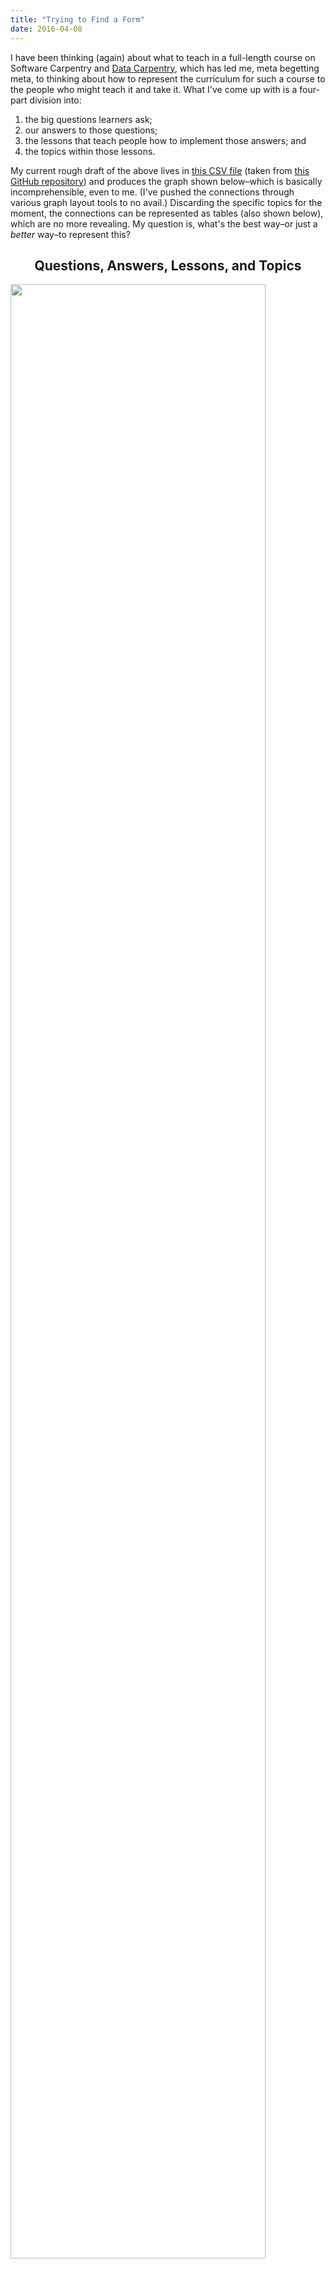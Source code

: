 ```yaml
---
title: "Trying to Find a Form"
date: 2016-04-08
---
```

<p>
  I have been thinking (again) about what to teach in a full-length course
  on Software Carpentry
  and <a href="http://datacarpentry.org">Data Carpentry</a>,
  which has led me,
  meta begetting meta,
  to thinking about how to represent the curriculum for such a course
  to the people who might teach it and take it.
  What I've come up with is a four-part division into:
</p>
<ol>
  <li>the big questions learners ask;</li>
  <li>our answers to those questions;</li>
  <li>the lessons that teach people how to implement those answers; and</li>
  <li>the topics within those lessons.</li>
</ol>
<p>
  My current rough draft of the above lives in <a href="@root/files/2016/04/design.csv">this CSV file</a>
  (taken from <a href="https://github.com/gvwilson/long-form/">this GitHub repository</a>)
  and produces the graph shown below–which is basically incomprehensible, even to me.
  (I've pushed the connections through various graph layout tools to no avail.)
  Discarding the specific topics for the moment,
  the connections can be represented as tables (also shown below),
  which are no more revealing.
  My question is,
  what's the best way–or just a <em>better</em> way–to represent this?
</p>
<h2 align="center">
  Questions, Answers, Lessons, and Topics
</h2>
<p>
  <img src="@root/files/2016/04/design.svg" width="90%" class="centered">
</p>
<h2 align="center">
  Questions to Answers
</h2>
<table class="centered">
<tr><th rowspan="2"></th><th align="center" colspan="9">How can I…</th></tr>
<tr>
<th align="center">…avoid losing work?</th>
<th align="center">…find and use other people's data?</th>
<th align="center">…find and use other people's software?</th>
<th align="center">…be more productive?</th>
<th align="center">…make it easy for people to collaborate with me?</th>
<th align="center">…make it easy for people to find and use my data?</th>
<th align="center">…make it easy for programs to use my data?</th>
<th align="center">…make it easy for people to find and use my software?</th>
<th align="center">…tell if my results are correct?</th>
</tr>
<tr><th align="center">Put everything created by people into version control.</th>
<td align="center" bgcolor="green">X</td>
<td align="center"></td>
<td align="center"></td>
<td align="center"></td>
<td align="center"></td>
<td align="center"></td>
<td align="center"></td>
<td align="center"></td>
<td align="center"></td>
</tr>
<tr><th align="center">Make every value atomic.</th>
<td align="center"></td>
<td align="center"></td>
<td align="center"></td>
<td align="center"></td>
<td align="center"></td>
<td align="center"></td>
<td align="center" bgcolor="green">X</td>
<td align="center"></td>
<td align="center"></td>
</tr>
<tr><th align="center">Automate repetitive tasks.</th>
<td align="center"></td>
<td align="center"></td>
<td align="center"></td>
<td align="center" bgcolor="green">X</td>
<td align="center"></td>
<td align="center"></td>
<td align="center"></td>
<td align="center"></td>
<td align="center"></td>
</tr>
<tr><th align="center">Avoid duplicating functionality within modules.</th>
<td align="center"></td>
<td align="center"></td>
<td align="center"></td>
<td align="center"></td>
<td align="center"></td>
<td align="center"></td>
<td align="center" bgcolor="green">X</td>
<td align="center"></td>
<td align="center"></td>
</tr>
<tr><th align="center">Provide simple re-runnable end-to-end test cases.</th>
<td align="center"></td>
<td align="center"></td>
<td align="center"></td>
<td align="center"></td>
<td align="center" bgcolor="green">X</td>
<td align="center"></td>
<td align="center"></td>
<td align="center"></td>
<td align="center" bgcolor="green">X</td>
</tr>
<tr><th align="center">Build tools.</th>
<td align="center"></td>
<td align="center"></td>
<td align="center"></td>
<td align="center" bgcolor="green">X</td>
<td align="center"></td>
<td align="center"></td>
<td align="center"></td>
<td align="center"></td>
<td align="center"></td>
</tr>
<tr><th align="center">Choose a primary communication channel.</th>
<td align="center"></td>
<td align="center"></td>
<td align="center"></td>
<td align="center"></td>
<td align="center" bgcolor="green">X</td>
<td align="center"></td>
<td align="center"></td>
<td align="center"></td>
<td align="center"></td>
</tr>
<tr><th align="center">Choose an appropriate visualization.</th>
<td align="center"></td>
<td align="center"></td>
<td align="center"></td>
<td align="center"></td>
<td align="center"></td>
<td align="center"></td>
<td align="center"></td>
<td align="center"></td>
<td align="center" bgcolor="green">X</td>
</tr>
<tr><th align="center">Clean up data.</th>
<td align="center"></td>
<td align="center"></td>
<td align="center"></td>
<td align="center"></td>
<td align="center"></td>
<td align="center" bgcolor="green">X</td>
<td align="center"></td>
<td align="center"></td>
<td align="center"></td>
</tr>
<tr><th align="center">Do code reviews.</th>
<td align="center"></td>
<td align="center"></td>
<td align="center" bgcolor="green">X</td>
<td align="center"></td>
<td align="center"></td>
<td align="center"></td>
<td align="center"></td>
<td align="center"></td>
<td align="center" bgcolor="green">X</td>
</tr>
<tr><th align="center">Maintain a checklist of things to do before sharing a change.</th>
<td align="center"></td>
<td align="center"></td>
<td align="center"></td>
<td align="center"></td>
<td align="center" bgcolor="green">X</td>
<td align="center"></td>
<td align="center"></td>
<td align="center"></td>
<td align="center"></td>
</tr>
<tr><th align="center">Organize the project consistently.</th>
<td align="center"></td>
<td align="center"></td>
<td align="center"></td>
<td align="center"></td>
<td align="center" bgcolor="green">X</td>
<td align="center"></td>
<td align="center"></td>
<td align="center"></td>
<td align="center" bgcolor="green">X</td>
</tr>
<tr><th align="center">Submit data to a reputable DOI issuer.</th>
<td align="center"></td>
<td align="center"></td>
<td align="center"></td>
<td align="center"></td>
<td align="center"></td>
<td align="center" bgcolor="green">X</td>
<td align="center"></td>
<td align="center"></td>
<td align="center"></td>
</tr>
<tr><th align="center">Debug programs.</th>
<td align="center"></td>
<td align="center"></td>
<td align="center"></td>
<td align="center"></td>
<td align="center"></td>
<td align="center"></td>
<td align="center"></td>
<td align="center"></td>
<td align="center" bgcolor="green">X</td>
</tr>
<tr><th align="center">Practice defensive programming.</th>
<td align="center"></td>
<td align="center"></td>
<td align="center"></td>
<td align="center"></td>
<td align="center" bgcolor="green">X</td>
<td align="center"></td>
<td align="center"></td>
<td align="center"></td>
<td align="center" bgcolor="green">X</td>
</tr>
<tr><th align="center">Begin programs with explanatory comments.</th>
<td align="center"></td>
<td align="center"></td>
<td align="center"></td>
<td align="center"></td>
<td align="center"></td>
<td align="center"></td>
<td align="center"></td>
<td align="center" bgcolor="green">X</td>
<td align="center"></td>
</tr>
<tr><th align="center">Don't duplicate code.</th>
<td align="center"></td>
<td align="center"></td>
<td align="center"></td>
<td align="center"></td>
<td align="center"></td>
<td align="center"></td>
<td align="center"></td>
<td align="center" bgcolor="green">X</td>
<td align="center"></td>
</tr>
<tr><th align="center">Don't duplicate large data.</th>
<td align="center"></td>
<td align="center"></td>
<td align="center"></td>
<td align="center"></td>
<td align="center"></td>
<td align="center" bgcolor="green">X</td>
<td align="center"></td>
<td align="center"></td>
<td align="center"></td>
</tr>
<tr><th align="center">Make requirements/dependencies explicit.</th>
<td align="center"></td>
<td align="center"></td>
<td align="center"></td>
<td align="center"></td>
<td align="center"></td>
<td align="center"></td>
<td align="center"></td>
<td align="center" bgcolor="green">X</td>
<td align="center"></td>
</tr>
<tr><th align="center">Foster a welcoming environment.</th>
<td align="center"></td>
<td align="center"></td>
<td align="center"></td>
<td align="center"></td>
<td align="center" bgcolor="green">X</td>
<td align="center"></td>
<td align="center"></td>
<td align="center"></td>
<td align="center"></td>
</tr>
<tr><th align="center">Get an ORCID.</th>
<td align="center"></td>
<td align="center"></td>
<td align="center"></td>
<td align="center"></td>
<td align="center" bgcolor="green">X</td>
<td align="center"></td>
<td align="center"></td>
<td align="center"></td>
<td align="center"></td>
</tr>
<tr><th align="center">Give values, functions, and classes meaningful names.</th>
<td align="center"></td>
<td align="center"></td>
<td align="center"></td>
<td align="center"></td>
<td align="center"></td>
<td align="center"></td>
<td align="center"></td>
<td align="center" bgcolor="green">X</td>
<td align="center"></td>
</tr>
<tr><th align="center">Write good commit comments.</th>
<td align="center" bgcolor="green">X</td>
<td align="center"></td>
<td align="center"></td>
<td align="center"></td>
<td align="center"></td>
<td align="center"></td>
<td align="center"></td>
<td align="center"></td>
<td align="center"></td>
</tr>
<tr><th align="center">Have the computer repeat things.</th>
<td align="center"></td>
<td align="center"></td>
<td align="center"></td>
<td align="center" bgcolor="green">X</td>
<td align="center"></td>
<td align="center"></td>
<td align="center"></td>
<td align="center"></td>
<td align="center"></td>
</tr>
<tr><th align="center">Include a README file explaining project scope.</th>
<td align="center"></td>
<td align="center"></td>
<td align="center"></td>
<td align="center"></td>
<td align="center"></td>
<td align="center"></td>
<td align="center"></td>
<td align="center" bgcolor="green">X</td>
<td align="center"></td>
</tr>
<tr><th align="center">Isolate project dependencies.</th>
<td align="center"></td>
<td align="center"></td>
<td align="center"></td>
<td align="center"></td>
<td align="center"></td>
<td align="center"></td>
<td align="center"></td>
<td align="center" bgcolor="green">X</td>
<td align="center"></td>
</tr>
<tr><th align="center">Give every record a unique key.</th>
<td align="center"></td>
<td align="center"></td>
<td align="center"></td>
<td align="center"></td>
<td align="center"></td>
<td align="center"></td>
<td align="center" bgcolor="green">X</td>
<td align="center"></td>
<td align="center"></td>
</tr>
<tr><th align="center">Keep the master copy of every manuscript on the web.</th>
<td align="center"></td>
<td align="center"></td>
<td align="center"></td>
<td align="center"></td>
<td align="center" bgcolor="green">X</td>
<td align="center"></td>
<td align="center"></td>
<td align="center"></td>
<td align="center"></td>
</tr>
<tr><th align="center">Use meaningful path names.</th>
<td align="center"></td>
<td align="center"></td>
<td align="center"></td>
<td align="center"></td>
<td align="center"></td>
<td align="center" bgcolor="green">X</td>
<td align="center"></td>
<td align="center"></td>
<td align="center"></td>
</tr>
<tr><th align="center">Normalize data.</th>
<td align="center"></td>
<td align="center"></td>
<td align="center"></td>
<td align="center"></td>
<td align="center"></td>
<td align="center" bgcolor="green">X</td>
<td align="center"></td>
<td align="center"></td>
<td align="center"></td>
</tr>
<tr><th align="center">Prefer open text formats to proprietary non-text formats.</th>
<td align="center" bgcolor="green">X</td>
<td align="center"></td>
<td align="center"></td>
<td align="center"></td>
<td align="center"></td>
<td align="center"></td>
<td align="center"></td>
<td align="center"></td>
<td align="center"></td>
</tr>
<tr><th align="center">Find performance bottlenecks.</th>
<td align="center"></td>
<td align="center"></td>
<td align="center"></td>
<td align="center" bgcolor="green">X</td>
<td align="center"></td>
<td align="center"></td>
<td align="center"></td>
<td align="center"></td>
<td align="center"></td>
</tr>
<tr><th align="center">Maintain a to-do list for each project.</th>
<td align="center"></td>
<td align="center"></td>
<td align="center"></td>
<td align="center"></td>
<td align="center" bgcolor="green">X</td>
<td align="center"></td>
<td align="center"></td>
<td align="center"></td>
<td align="center"></td>
</tr>
<tr><th align="center">Read error messages.</th>
<td align="center"></td>
<td align="center"></td>
<td align="center"></td>
<td align="center" bgcolor="green">X</td>
<td align="center"></td>
<td align="center"></td>
<td align="center"></td>
<td align="center"></td>
<td align="center"></td>
</tr>
<tr><th align="center">Represent every analysis step textually.</th>
<td align="center"></td>
<td align="center"></td>
<td align="center"></td>
<td align="center"></td>
<td align="center"></td>
<td align="center"></td>
<td align="center"></td>
<td align="center"></td>
<td align="center" bgcolor="green">X</td>
</tr>
<tr><th align="center">Record provenance in data.</th>
<td align="center"></td>
<td align="center"></td>
<td align="center"></td>
<td align="center"></td>
<td align="center"></td>
<td align="center"></td>
<td align="center"></td>
<td align="center"></td>
<td align="center" bgcolor="green">X</td>
</tr>
<tr><th align="center">Record publishing steps like analysis steps.</th>
<td align="center"></td>
<td align="center"></td>
<td align="center"></td>
<td align="center"></td>
<td align="center" bgcolor="green">X</td>
<td align="center"></td>
<td align="center"></td>
<td align="center"></td>
<td align="center"></td>
</tr>
<tr><th align="center">Use regular layout for spreadsheets.</th>
<td align="center"></td>
<td align="center"></td>
<td align="center"></td>
<td align="center"></td>
<td align="center"></td>
<td align="center" bgcolor="green">X</td>
<td align="center"></td>
<td align="center"></td>
<td align="center"></td>
</tr>
<tr><th align="center">Remove unused code.</th>
<td align="center"></td>
<td align="center"></td>
<td align="center"></td>
<td align="center"></td>
<td align="center"></td>
<td align="center"></td>
<td align="center"></td>
<td align="center" bgcolor="green">X</td>
<td align="center"></td>
</tr>
<tr><th align="center">Represent each fact once.</th>
<td align="center"></td>
<td align="center"></td>
<td align="center"></td>
<td align="center"></td>
<td align="center"></td>
<td align="center" bgcolor="green">X</td>
<td align="center"></td>
<td align="center"></td>
<td align="center"></td>
</tr>
<tr><th align="center">Make results repeatable.</th>
<td align="center"></td>
<td align="center"></td>
<td align="center"></td>
<td align="center" bgcolor="green">X</td>
<td align="center" bgcolor="green">X</td>
<td align="center"></td>
<td align="center"></td>
<td align="center"></td>
<td align="center"></td>
</tr>
<tr><th align="center">Re-use libraries rather than writing equivalents.</th>
<td align="center"></td>
<td align="center" bgcolor="green">X</td>
<td align="center" bgcolor="green">X</td>
<td align="center"></td>
<td align="center"></td>
<td align="center"></td>
<td align="center"></td>
<td align="center" bgcolor="green">X</td>
<td align="center"></td>
</tr>
<tr><th align="center">Run tests automatically before each commit.</th>
<td align="center"></td>
<td align="center"></td>
<td align="center"></td>
<td align="center"></td>
<td align="center"></td>
<td align="center"></td>
<td align="center"></td>
<td align="center"></td>
<td align="center" bgcolor="green">X</td>
</tr>
<tr><th align="center">Search question-and-answer sites.</th>
<td align="center"></td>
<td align="center"></td>
<td align="center" bgcolor="green">X</td>
<td align="center"></td>
<td align="center"></td>
<td align="center"></td>
<td align="center"></td>
<td align="center"></td>
<td align="center"></td>
</tr>
<tr><th align="center">Search data and software repositories.</th>
<td align="center"></td>
<td align="center" bgcolor="green">X</td>
<td align="center"></td>
<td align="center"></td>
<td align="center"></td>
<td align="center"></td>
<td align="center"></td>
<td align="center"></td>
<td align="center"></td>
</tr>
<tr><th align="center">Separate models from views.</th>
<td align="center"></td>
<td align="center"></td>
<td align="center"></td>
<td align="center"></td>
<td align="center"></td>
<td align="center" bgcolor="green">X</td>
<td align="center"></td>
<td align="center"></td>
<td align="center"></td>
</tr>
<tr><th align="center">Make it easy to set up a development environment.</th>
<td align="center"></td>
<td align="center"></td>
<td align="center"></td>
<td align="center"></td>
<td align="center" bgcolor="green">X</td>
<td align="center"></td>
<td align="center"></td>
<td align="center"></td>
<td align="center"></td>
</tr>
<tr><th align="center">Submit software to a reputable DOI issuer.</th>
<td align="center"></td>
<td align="center"></td>
<td align="center"></td>
<td align="center"></td>
<td align="center"></td>
<td align="center"></td>
<td align="center"></td>
<td align="center" bgcolor="green">X</td>
<td align="center"></td>
</tr>
<tr><th align="center">Use path names that are easy to sort and to match.</th>
<td align="center"></td>
<td align="center"></td>
<td align="center"></td>
<td align="center"></td>
<td align="center"></td>
<td align="center"></td>
<td align="center" bgcolor="green">X</td>
<td align="center"></td>
<td align="center"></td>
</tr>
<tr><th align="center">Make the preferred citation for projects explicit.</th>
<td align="center"></td>
<td align="center"></td>
<td align="center"></td>
<td align="center"></td>
<td align="center" bgcolor="green">X</td>
<td align="center"></td>
<td align="center"></td>
<td align="center"></td>
<td align="center"></td>
</tr>
<tr><th align="center">Make the project's license explicit.</th>
<td align="center"></td>
<td align="center"></td>
<td align="center"></td>
<td align="center"></td>
<td align="center" bgcolor="green">X</td>
<td align="center"></td>
<td align="center"></td>
<td align="center"></td>
<td align="center"></td>
</tr>
<tr><th align="center">Store raw data exactly as it arrived.</th>
<td align="center"></td>
<td align="center"></td>
<td align="center"></td>
<td align="center"></td>
<td align="center"></td>
<td align="center" bgcolor="green">X</td>
<td align="center"></td>
<td align="center"></td>
<td align="center"></td>
</tr>
<tr><th align="center">Store work in a remotely-hosted version control repository.</th>
<td align="center" bgcolor="green">X</td>
<td align="center"></td>
<td align="center"></td>
<td align="center"></td>
<td align="center"></td>
<td align="center"></td>
<td align="center"></td>
<td align="center" bgcolor="green">X</td>
<td align="center"></td>
</tr>
<tr><th align="center">Treat metadata like data.</th>
<td align="center"></td>
<td align="center"></td>
<td align="center"></td>
<td align="center"></td>
<td align="center"></td>
<td align="center" bgcolor="green">X</td>
<td align="center" bgcolor="green">X</td>
<td align="center"></td>
<td align="center"></td>
</tr>
<tr><th align="center">Tune performance.</th>
<td align="center"></td>
<td align="center"></td>
<td align="center"></td>
<td align="center" bgcolor="green">X</td>
<td align="center"></td>
<td align="center"></td>
<td align="center"></td>
<td align="center"></td>
<td align="center"></td>
</tr>
<tr><th align="center">Use online collaborative commenting.</th>
<td align="center"></td>
<td align="center"></td>
<td align="center"></td>
<td align="center"></td>
<td align="center" bgcolor="green">X</td>
<td align="center"></td>
<td align="center"></td>
<td align="center"></td>
<td align="center"></td>
</tr>
<tr><th align="center">Use configuration files and conditionals rather than commenting.</th>
<td align="center"></td>
<td align="center"></td>
<td align="center"></td>
<td align="center"></td>
<td align="center"></td>
<td align="center"></td>
<td align="center"></td>
<td align="center" bgcolor="green">X</td>
<td align="center"></td>
</tr>
<tr><th align="center">Use dictionaries.</th>
<td align="center"></td>
<td align="center"></td>
<td align="center"></td>
<td align="center"></td>
<td align="center"></td>
<td align="center"></td>
<td align="center"></td>
<td align="center" bgcolor="green">X</td>
<td align="center"></td>
</tr>
<tr><th align="center">Break programs into short, self-contained functions.</th>
<td align="center"></td>
<td align="center"></td>
<td align="center"></td>
<td align="center"></td>
<td align="center"></td>
<td align="center"></td>
<td align="center"></td>
<td align="center" bgcolor="green">X</td>
<td align="center"></td>
</tr>
<tr><th align="center">Use text values that are easy to match with regular expressions.</th>
<td align="center"></td>
<td align="center"></td>
<td align="center"></td>
<td align="center"></td>
<td align="center"></td>
<td align="center"></td>
<td align="center" bgcolor="green">X</td>
<td align="center"></td>
<td align="center"></td>
</tr>
<tr><th align="center">Use more hardware.</th>
<td align="center"></td>
<td align="center"></td>
<td align="center"></td>
<td align="center" bgcolor="green">X</td>
<td align="center"></td>
<td align="center"></td>
<td align="center"></td>
<td align="center"></td>
<td align="center"></td>
</tr>
<tr><th align="center">Use an open license.</th>
<td align="center"></td>
<td align="center"></td>
<td align="center"></td>
<td align="center"></td>
<td align="center"></td>
<td align="center" bgcolor="green">X</td>
<td align="center"></td>
<td align="center" bgcolor="green">X</td>
<td align="center"></td>
</tr>
<tr><th align="center">Use a package manager.</th>
<td align="center"></td>
<td align="center"></td>
<td align="center" bgcolor="green">X</td>
<td align="center"></td>
<td align="center"></td>
<td align="center"></td>
<td align="center"></td>
<td align="center"></td>
<td align="center"></td>
</tr>
<tr><th align="center">Store data in a relational database.</th>
<td align="center"></td>
<td align="center"></td>
<td align="center"></td>
<td align="center"></td>
<td align="center"></td>
<td align="center" bgcolor="green">X</td>
<td align="center"></td>
<td align="center"></td>
<td align="center"></td>
</tr>
<tr><th align="center">Write readable software.</th>
<td align="center"></td>
<td align="center"></td>
<td align="center"></td>
<td align="center"></td>
<td align="center"></td>
<td align="center"></td>
<td align="center"></td>
<td align="center"></td>
<td align="center" bgcolor="green">X</td>
</tr>
<tr><th align="center">Write unit tests to specify and check behavior.</th>
<td align="center"></td>
<td align="center"></td>
<td align="center"></td>
<td align="center"></td>
<td align="center"></td>
<td align="center"></td>
<td align="center"></td>
<td align="center"></td>
<td align="center" bgcolor="green">X</td>
</tr>
</table>
<h2 align="center">
  Answers to Lessons
</h2>
<table class="centered">
<tr><th rowspan="2"></th><th align="center" colspan="9">Lessons</th></tr>
<tr>
<th align="center">Cloud Computing</th>
<th align="center">Code Review</th>
<th align="center">Collaboration</th>
<th align="center">Continuous Integration</th>
<th align="center">Data Management</th>
<th align="center">Relational Databases</th>
<th align="center">Debugging</th>
<th align="center">Git</th>
<th align="center">Installing and Configuring Software</th>
<th align="center">Make</th>
<th align="center">OpenRefine</th>
<th align="center">Profiling and Tuning Performance</th>
<th align="center">Programming Style</th>
<th align="center">Organizing Projects</th>
<th align="center">21st Century Publishing</th>
<th align="center">Python (Scripting)</th>
<th align="center">Python (Functions)</th>
<th align="center">Python (Data Structures)</th>
<th align="center">Regular Expressions</th>
<th align="center">Searching</th>
<th align="center">Spreadsheets</th>
<th align="center">Testing</th>
<th align="center">Unix Shell</th>
<th align="center">Visualization</th>
</tr>
<tr><th align="center">Put everything created by people into version control.</th>
<td align="center"></td>
<td align="center"></td>
<td align="center"></td>
<td align="center"></td>
<td align="center"></td>
<td align="center"></td>
<td align="center"></td>
<td align="center" bgcolor="green">X</td>
<td align="center"></td>
<td align="center"></td>
<td align="center"></td>
<td align="center"></td>
<td align="center"></td>
<td align="center"></td>
<td align="center"></td>
<td align="center"></td>
<td align="center"></td>
<td align="center"></td>
<td align="center"></td>
<td align="center"></td>
<td align="center"></td>
<td align="center"></td>
<td align="center"></td>
<td align="center"></td>
</tr>
<tr><th align="center">Make every value atomic.</th>
<td align="center"></td>
<td align="center"></td>
<td align="center"></td>
<td align="center"></td>
<td align="center" bgcolor="green">X</td>
<td align="center"></td>
<td align="center"></td>
<td align="center"></td>
<td align="center"></td>
<td align="center"></td>
<td align="center"></td>
<td align="center"></td>
<td align="center"></td>
<td align="center"></td>
<td align="center"></td>
<td align="center"></td>
<td align="center"></td>
<td align="center"></td>
<td align="center"></td>
<td align="center"></td>
<td align="center"></td>
<td align="center"></td>
<td align="center"></td>
<td align="center"></td>
</tr>
<tr><th align="center">Automate repetitive tasks.</th>
<td align="center"></td>
<td align="center"></td>
<td align="center"></td>
<td align="center"></td>
<td align="center"></td>
<td align="center"></td>
<td align="center"></td>
<td align="center"></td>
<td align="center"></td>
<td align="center"></td>
<td align="center"></td>
<td align="center"></td>
<td align="center"></td>
<td align="center"></td>
<td align="center"></td>
<td align="center"></td>
<td align="center"></td>
<td align="center"></td>
<td align="center"></td>
<td align="center"></td>
<td align="center"></td>
<td align="center"></td>
<td align="center" bgcolor="green">X</td>
<td align="center"></td>
</tr>
<tr><th align="center">Avoid duplicating functionality within modules.</th>
<td align="center"></td>
<td align="center"></td>
<td align="center"></td>
<td align="center"></td>
<td align="center"></td>
<td align="center"></td>
<td align="center"></td>
<td align="center"></td>
<td align="center"></td>
<td align="center"></td>
<td align="center"></td>
<td align="center"></td>
<td align="center" bgcolor="green">X</td>
<td align="center"></td>
<td align="center"></td>
<td align="center"></td>
<td align="center"></td>
<td align="center"></td>
<td align="center"></td>
<td align="center"></td>
<td align="center"></td>
<td align="center"></td>
<td align="center"></td>
<td align="center"></td>
</tr>
<tr><th align="center">Provide simple re-runnable end-to-end test cases.</th>
<td align="center"></td>
<td align="center"></td>
<td align="center"></td>
<td align="center"></td>
<td align="center"></td>
<td align="center"></td>
<td align="center"></td>
<td align="center"></td>
<td align="center" bgcolor="green">X</td>
<td align="center"></td>
<td align="center"></td>
<td align="center"></td>
<td align="center"></td>
<td align="center"></td>
<td align="center"></td>
<td align="center"></td>
<td align="center"></td>
<td align="center"></td>
<td align="center"></td>
<td align="center"></td>
<td align="center"></td>
<td align="center" bgcolor="green">X</td>
<td align="center"></td>
<td align="center"></td>
</tr>
<tr><th align="center">Build tools.</th>
<td align="center"></td>
<td align="center"></td>
<td align="center"></td>
<td align="center"></td>
<td align="center"></td>
<td align="center"></td>
<td align="center"></td>
<td align="center"></td>
<td align="center"></td>
<td align="center"></td>
<td align="center"></td>
<td align="center"></td>
<td align="center"></td>
<td align="center"></td>
<td align="center"></td>
<td align="center" bgcolor="green">X</td>
<td align="center"></td>
<td align="center"></td>
<td align="center"></td>
<td align="center"></td>
<td align="center"></td>
<td align="center"></td>
<td align="center" bgcolor="green">X</td>
<td align="center"></td>
</tr>
<tr><th align="center">Choose a primary communication channel.</th>
<td align="center"></td>
<td align="center"></td>
<td align="center" bgcolor="green">X</td>
<td align="center"></td>
<td align="center"></td>
<td align="center"></td>
<td align="center"></td>
<td align="center"></td>
<td align="center"></td>
<td align="center"></td>
<td align="center"></td>
<td align="center"></td>
<td align="center"></td>
<td align="center"></td>
<td align="center"></td>
<td align="center"></td>
<td align="center"></td>
<td align="center"></td>
<td align="center"></td>
<td align="center"></td>
<td align="center"></td>
<td align="center"></td>
<td align="center"></td>
<td align="center"></td>
</tr>
<tr><th align="center">Choose an appropriate visualization.</th>
<td align="center"></td>
<td align="center"></td>
<td align="center"></td>
<td align="center"></td>
<td align="center"></td>
<td align="center"></td>
<td align="center"></td>
<td align="center"></td>
<td align="center"></td>
<td align="center"></td>
<td align="center"></td>
<td align="center"></td>
<td align="center"></td>
<td align="center"></td>
<td align="center"></td>
<td align="center"></td>
<td align="center"></td>
<td align="center"></td>
<td align="center"></td>
<td align="center"></td>
<td align="center"></td>
<td align="center"></td>
<td align="center"></td>
<td align="center" bgcolor="green">X</td>
</tr>
<tr><th align="center">Clean up data.</th>
<td align="center"></td>
<td align="center"></td>
<td align="center"></td>
<td align="center"></td>
<td align="center" bgcolor="green">X</td>
<td align="center"></td>
<td align="center"></td>
<td align="center"></td>
<td align="center"></td>
<td align="center"></td>
<td align="center" bgcolor="green">X</td>
<td align="center"></td>
<td align="center"></td>
<td align="center"></td>
<td align="center"></td>
<td align="center"></td>
<td align="center"></td>
<td align="center"></td>
<td align="center"></td>
<td align="center"></td>
<td align="center"></td>
<td align="center"></td>
<td align="center"></td>
<td align="center"></td>
</tr>
<tr><th align="center">Do code reviews.</th>
<td align="center"></td>
<td align="center" bgcolor="green">X</td>
<td align="center"></td>
<td align="center"></td>
<td align="center"></td>
<td align="center"></td>
<td align="center"></td>
<td align="center"></td>
<td align="center"></td>
<td align="center"></td>
<td align="center"></td>
<td align="center"></td>
<td align="center"></td>
<td align="center"></td>
<td align="center"></td>
<td align="center"></td>
<td align="center"></td>
<td align="center"></td>
<td align="center"></td>
<td align="center"></td>
<td align="center"></td>
<td align="center"></td>
<td align="center"></td>
<td align="center"></td>
</tr>
<tr><th align="center">Maintain a checklist of things to do before sharing a change.</th>
<td align="center"></td>
<td align="center"></td>
<td align="center" bgcolor="green">X</td>
<td align="center"></td>
<td align="center"></td>
<td align="center"></td>
<td align="center"></td>
<td align="center"></td>
<td align="center"></td>
<td align="center"></td>
<td align="center"></td>
<td align="center"></td>
<td align="center"></td>
<td align="center" bgcolor="green">X</td>
<td align="center"></td>
<td align="center"></td>
<td align="center"></td>
<td align="center"></td>
<td align="center"></td>
<td align="center"></td>
<td align="center"></td>
<td align="center"></td>
<td align="center"></td>
<td align="center"></td>
</tr>
<tr><th align="center">Organize the project consistently.</th>
<td align="center"></td>
<td align="center"></td>
<td align="center"></td>
<td align="center"></td>
<td align="center"></td>
<td align="center"></td>
<td align="center"></td>
<td align="center"></td>
<td align="center"></td>
<td align="center"></td>
<td align="center"></td>
<td align="center"></td>
<td align="center"></td>
<td align="center" bgcolor="green">X</td>
<td align="center"></td>
<td align="center"></td>
<td align="center"></td>
<td align="center"></td>
<td align="center"></td>
<td align="center"></td>
<td align="center"></td>
<td align="center"></td>
<td align="center"></td>
<td align="center"></td>
</tr>
<tr><th align="center">Submit data to a reputable DOI issuer.</th>
<td align="center"></td>
<td align="center"></td>
<td align="center" bgcolor="green">X</td>
<td align="center"></td>
<td align="center" bgcolor="green">X</td>
<td align="center"></td>
<td align="center"></td>
<td align="center"></td>
<td align="center"></td>
<td align="center"></td>
<td align="center"></td>
<td align="center"></td>
<td align="center"></td>
<td align="center"></td>
<td align="center"></td>
<td align="center"></td>
<td align="center"></td>
<td align="center"></td>
<td align="center"></td>
<td align="center"></td>
<td align="center"></td>
<td align="center"></td>
<td align="center"></td>
<td align="center"></td>
</tr>
<tr><th align="center">Debug programs.</th>
<td align="center"></td>
<td align="center"></td>
<td align="center"></td>
<td align="center"></td>
<td align="center"></td>
<td align="center"></td>
<td align="center" bgcolor="green">X</td>
<td align="center"></td>
<td align="center"></td>
<td align="center"></td>
<td align="center"></td>
<td align="center"></td>
<td align="center"></td>
<td align="center"></td>
<td align="center"></td>
<td align="center"></td>
<td align="center"></td>
<td align="center"></td>
<td align="center"></td>
<td align="center"></td>
<td align="center"></td>
<td align="center"></td>
<td align="center"></td>
<td align="center"></td>
</tr>
<tr><th align="center">Practice defensive programming.</th>
<td align="center"></td>
<td align="center"></td>
<td align="center"></td>
<td align="center"></td>
<td align="center"></td>
<td align="center"></td>
<td align="center"></td>
<td align="center"></td>
<td align="center"></td>
<td align="center"></td>
<td align="center"></td>
<td align="center"></td>
<td align="center" bgcolor="green">X</td>
<td align="center"></td>
<td align="center"></td>
<td align="center"></td>
<td align="center"></td>
<td align="center"></td>
<td align="center"></td>
<td align="center"></td>
<td align="center"></td>
<td align="center"></td>
<td align="center"></td>
<td align="center"></td>
</tr>
<tr><th align="center">Begin programs with explanatory comments.</th>
<td align="center"></td>
<td align="center"></td>
<td align="center"></td>
<td align="center"></td>
<td align="center"></td>
<td align="center"></td>
<td align="center"></td>
<td align="center"></td>
<td align="center"></td>
<td align="center"></td>
<td align="center"></td>
<td align="center"></td>
<td align="center" bgcolor="green">X</td>
<td align="center"></td>
<td align="center"></td>
<td align="center"></td>
<td align="center"></td>
<td align="center"></td>
<td align="center"></td>
<td align="center"></td>
<td align="center"></td>
<td align="center"></td>
<td align="center"></td>
<td align="center"></td>
</tr>
<tr><th align="center">Don't duplicate code.</th>
<td align="center"></td>
<td align="center"></td>
<td align="center"></td>
<td align="center"></td>
<td align="center"></td>
<td align="center"></td>
<td align="center"></td>
<td align="center"></td>
<td align="center"></td>
<td align="center"></td>
<td align="center"></td>
<td align="center"></td>
<td align="center" bgcolor="green">X</td>
<td align="center"></td>
<td align="center"></td>
<td align="center"></td>
<td align="center"></td>
<td align="center"></td>
<td align="center"></td>
<td align="center"></td>
<td align="center"></td>
<td align="center"></td>
<td align="center"></td>
<td align="center"></td>
</tr>
<tr><th align="center">Don't duplicate large data.</th>
<td align="center"></td>
<td align="center"></td>
<td align="center"></td>
<td align="center"></td>
<td align="center" bgcolor="green">X</td>
<td align="center"></td>
<td align="center"></td>
<td align="center"></td>
<td align="center"></td>
<td align="center"></td>
<td align="center"></td>
<td align="center"></td>
<td align="center"></td>
<td align="center"></td>
<td align="center"></td>
<td align="center"></td>
<td align="center"></td>
<td align="center"></td>
<td align="center"></td>
<td align="center"></td>
<td align="center"></td>
<td align="center"></td>
<td align="center"></td>
<td align="center"></td>
</tr>
<tr><th align="center">Make requirements/dependencies explicit.</th>
<td align="center"></td>
<td align="center"></td>
<td align="center"></td>
<td align="center"></td>
<td align="center"></td>
<td align="center"></td>
<td align="center"></td>
<td align="center"></td>
<td align="center"></td>
<td align="center"></td>
<td align="center"></td>
<td align="center"></td>
<td align="center"></td>
<td align="center" bgcolor="green">X</td>
<td align="center"></td>
<td align="center"></td>
<td align="center"></td>
<td align="center"></td>
<td align="center"></td>
<td align="center"></td>
<td align="center"></td>
<td align="center"></td>
<td align="center"></td>
<td align="center"></td>
</tr>
<tr><th align="center">Foster a welcoming environment.</th>
<td align="center"></td>
<td align="center"></td>
<td align="center" bgcolor="green">X</td>
<td align="center"></td>
<td align="center"></td>
<td align="center"></td>
<td align="center"></td>
<td align="center"></td>
<td align="center"></td>
<td align="center"></td>
<td align="center"></td>
<td align="center"></td>
<td align="center"></td>
<td align="center"></td>
<td align="center"></td>
<td align="center"></td>
<td align="center"></td>
<td align="center"></td>
<td align="center"></td>
<td align="center"></td>
<td align="center"></td>
<td align="center"></td>
<td align="center"></td>
<td align="center"></td>
</tr>
<tr><th align="center">Get an ORCID.</th>
<td align="center"></td>
<td align="center"></td>
<td align="center" bgcolor="green">X</td>
<td align="center"></td>
<td align="center"></td>
<td align="center"></td>
<td align="center"></td>
<td align="center"></td>
<td align="center"></td>
<td align="center"></td>
<td align="center"></td>
<td align="center"></td>
<td align="center"></td>
<td align="center"></td>
<td align="center" bgcolor="green">X</td>
<td align="center"></td>
<td align="center"></td>
<td align="center"></td>
<td align="center"></td>
<td align="center"></td>
<td align="center"></td>
<td align="center"></td>
<td align="center"></td>
<td align="center"></td>
</tr>
<tr><th align="center">Give values, functions, and classes meaningful names.</th>
<td align="center"></td>
<td align="center"></td>
<td align="center"></td>
<td align="center"></td>
<td align="center"></td>
<td align="center"></td>
<td align="center"></td>
<td align="center"></td>
<td align="center"></td>
<td align="center"></td>
<td align="center"></td>
<td align="center"></td>
<td align="center" bgcolor="green">X</td>
<td align="center"></td>
<td align="center"></td>
<td align="center"></td>
<td align="center"></td>
<td align="center"></td>
<td align="center"></td>
<td align="center"></td>
<td align="center"></td>
<td align="center"></td>
<td align="center"></td>
<td align="center"></td>
</tr>
<tr><th align="center">Write good commit comments.</th>
<td align="center"></td>
<td align="center"></td>
<td align="center"></td>
<td align="center"></td>
<td align="center"></td>
<td align="center"></td>
<td align="center"></td>
<td align="center" bgcolor="green">X</td>
<td align="center"></td>
<td align="center"></td>
<td align="center"></td>
<td align="center"></td>
<td align="center"></td>
<td align="center"></td>
<td align="center"></td>
<td align="center"></td>
<td align="center"></td>
<td align="center"></td>
<td align="center"></td>
<td align="center"></td>
<td align="center"></td>
<td align="center"></td>
<td align="center"></td>
<td align="center"></td>
</tr>
<tr><th align="center">Have the computer repeat things.</th>
<td align="center"></td>
<td align="center"></td>
<td align="center"></td>
<td align="center"></td>
<td align="center"></td>
<td align="center"></td>
<td align="center"></td>
<td align="center"></td>
<td align="center"></td>
<td align="center"></td>
<td align="center"></td>
<td align="center"></td>
<td align="center"></td>
<td align="center"></td>
<td align="center"></td>
<td align="center" bgcolor="green">X</td>
<td align="center"></td>
<td align="center"></td>
<td align="center"></td>
<td align="center"></td>
<td align="center"></td>
<td align="center"></td>
<td align="center" bgcolor="green">X</td>
<td align="center"></td>
</tr>
<tr><th align="center">Include a README file explaining project scope.</th>
<td align="center"></td>
<td align="center"></td>
<td align="center"></td>
<td align="center"></td>
<td align="center"></td>
<td align="center"></td>
<td align="center"></td>
<td align="center"></td>
<td align="center"></td>
<td align="center"></td>
<td align="center"></td>
<td align="center"></td>
<td align="center"></td>
<td align="center" bgcolor="green">X</td>
<td align="center"></td>
<td align="center"></td>
<td align="center"></td>
<td align="center"></td>
<td align="center"></td>
<td align="center"></td>
<td align="center"></td>
<td align="center"></td>
<td align="center"></td>
<td align="center"></td>
</tr>
<tr><th align="center">Isolate project dependencies.</th>
<td align="center"></td>
<td align="center"></td>
<td align="center"></td>
<td align="center"></td>
<td align="center"></td>
<td align="center"></td>
<td align="center"></td>
<td align="center"></td>
<td align="center"></td>
<td align="center"></td>
<td align="center"></td>
<td align="center"></td>
<td align="center" bgcolor="green">X</td>
<td align="center"></td>
<td align="center"></td>
<td align="center"></td>
<td align="center"></td>
<td align="center"></td>
<td align="center"></td>
<td align="center"></td>
<td align="center"></td>
<td align="center"></td>
<td align="center"></td>
<td align="center"></td>
</tr>
<tr><th align="center">Give every record a unique key.</th>
<td align="center"></td>
<td align="center"></td>
<td align="center"></td>
<td align="center"></td>
<td align="center" bgcolor="green">X</td>
<td align="center"></td>
<td align="center"></td>
<td align="center"></td>
<td align="center"></td>
<td align="center"></td>
<td align="center"></td>
<td align="center"></td>
<td align="center"></td>
<td align="center"></td>
<td align="center"></td>
<td align="center"></td>
<td align="center"></td>
<td align="center"></td>
<td align="center"></td>
<td align="center"></td>
<td align="center"></td>
<td align="center"></td>
<td align="center"></td>
<td align="center"></td>
</tr>
<tr><th align="center">Keep the master copy of every manuscript on the web.</th>
<td align="center"></td>
<td align="center"></td>
<td align="center" bgcolor="green">X</td>
<td align="center"></td>
<td align="center"></td>
<td align="center"></td>
<td align="center"></td>
<td align="center"></td>
<td align="center"></td>
<td align="center"></td>
<td align="center"></td>
<td align="center"></td>
<td align="center"></td>
<td align="center"></td>
<td align="center" bgcolor="green">X</td>
<td align="center"></td>
<td align="center"></td>
<td align="center"></td>
<td align="center"></td>
<td align="center"></td>
<td align="center"></td>
<td align="center"></td>
<td align="center"></td>
<td align="center"></td>
</tr>
<tr><th align="center">Use meaningful path names.</th>
<td align="center"></td>
<td align="center"></td>
<td align="center"></td>
<td align="center"></td>
<td align="center" bgcolor="green">X</td>
<td align="center"></td>
<td align="center"></td>
<td align="center"></td>
<td align="center"></td>
<td align="center"></td>
<td align="center"></td>
<td align="center"></td>
<td align="center"></td>
<td align="center" bgcolor="green">X</td>
<td align="center"></td>
<td align="center"></td>
<td align="center"></td>
<td align="center"></td>
<td align="center"></td>
<td align="center"></td>
<td align="center"></td>
<td align="center"></td>
<td align="center"></td>
<td align="center"></td>
</tr>
<tr><th align="center">Normalize data.</th>
<td align="center"></td>
<td align="center"></td>
<td align="center"></td>
<td align="center"></td>
<td align="center" bgcolor="green">X</td>
<td align="center"></td>
<td align="center"></td>
<td align="center"></td>
<td align="center"></td>
<td align="center"></td>
<td align="center"></td>
<td align="center"></td>
<td align="center"></td>
<td align="center"></td>
<td align="center"></td>
<td align="center"></td>
<td align="center"></td>
<td align="center"></td>
<td align="center"></td>
<td align="center"></td>
<td align="center"></td>
<td align="center"></td>
<td align="center"></td>
<td align="center"></td>
</tr>
<tr><th align="center">Prefer open text formats to proprietary non-text formats.</th>
<td align="center"></td>
<td align="center"></td>
<td align="center" bgcolor="green">X</td>
<td align="center"></td>
<td align="center" bgcolor="green">X</td>
<td align="center"></td>
<td align="center"></td>
<td align="center"></td>
<td align="center"></td>
<td align="center"></td>
<td align="center"></td>
<td align="center"></td>
<td align="center"></td>
<td align="center"></td>
<td align="center"></td>
<td align="center"></td>
<td align="center"></td>
<td align="center"></td>
<td align="center"></td>
<td align="center"></td>
<td align="center"></td>
<td align="center"></td>
<td align="center"></td>
<td align="center"></td>
</tr>
<tr><th align="center">Find performance bottlenecks.</th>
<td align="center"></td>
<td align="center"></td>
<td align="center"></td>
<td align="center"></td>
<td align="center"></td>
<td align="center"></td>
<td align="center"></td>
<td align="center"></td>
<td align="center"></td>
<td align="center"></td>
<td align="center"></td>
<td align="center" bgcolor="green">X</td>
<td align="center"></td>
<td align="center"></td>
<td align="center"></td>
<td align="center"></td>
<td align="center"></td>
<td align="center"></td>
<td align="center"></td>
<td align="center"></td>
<td align="center"></td>
<td align="center"></td>
<td align="center"></td>
<td align="center"></td>
</tr>
<tr><th align="center">Maintain a to-do list for each project.</th>
<td align="center"></td>
<td align="center"></td>
<td align="center" bgcolor="green">X</td>
<td align="center"></td>
<td align="center"></td>
<td align="center"></td>
<td align="center"></td>
<td align="center"></td>
<td align="center"></td>
<td align="center"></td>
<td align="center"></td>
<td align="center"></td>
<td align="center"></td>
<td align="center" bgcolor="green">X</td>
<td align="center"></td>
<td align="center"></td>
<td align="center"></td>
<td align="center"></td>
<td align="center"></td>
<td align="center"></td>
<td align="center"></td>
<td align="center"></td>
<td align="center"></td>
<td align="center"></td>
</tr>
<tr><th align="center">Read error messages.</th>
<td align="center"></td>
<td align="center"></td>
<td align="center"></td>
<td align="center"></td>
<td align="center"></td>
<td align="center"></td>
<td align="center"></td>
<td align="center"></td>
<td align="center"></td>
<td align="center"></td>
<td align="center"></td>
<td align="center"></td>
<td align="center"></td>
<td align="center"></td>
<td align="center"></td>
<td align="center" bgcolor="green">X</td>
<td align="center"></td>
<td align="center"></td>
<td align="center"></td>
<td align="center" bgcolor="green">X</td>
<td align="center"></td>
<td align="center"></td>
<td align="center"></td>
<td align="center"></td>
</tr>
<tr><th align="center">Represent every analysis step textually.</th>
<td align="center"></td>
<td align="center"></td>
<td align="center"></td>
<td align="center"></td>
<td align="center"></td>
<td align="center"></td>
<td align="center"></td>
<td align="center"></td>
<td align="center"></td>
<td align="center" bgcolor="green">X</td>
<td align="center"></td>
<td align="center"></td>
<td align="center"></td>
<td align="center"></td>
<td align="center"></td>
<td align="center"></td>
<td align="center"></td>
<td align="center"></td>
<td align="center"></td>
<td align="center"></td>
<td align="center"></td>
<td align="center"></td>
<td align="center" bgcolor="green">X</td>
<td align="center"></td>
</tr>
<tr><th align="center">Record provenance in data.</th>
<td align="center"></td>
<td align="center"></td>
<td align="center"></td>
<td align="center"></td>
<td align="center" bgcolor="green">X</td>
<td align="center"></td>
<td align="center"></td>
<td align="center"></td>
<td align="center"></td>
<td align="center"></td>
<td align="center"></td>
<td align="center"></td>
<td align="center"></td>
<td align="center"></td>
<td align="center"></td>
<td align="center"></td>
<td align="center"></td>
<td align="center"></td>
<td align="center"></td>
<td align="center"></td>
<td align="center"></td>
<td align="center"></td>
<td align="center"></td>
<td align="center"></td>
</tr>
<tr><th align="center">Record publishing steps like analysis steps.</th>
<td align="center"></td>
<td align="center"></td>
<td align="center"></td>
<td align="center"></td>
<td align="center"></td>
<td align="center"></td>
<td align="center"></td>
<td align="center"></td>
<td align="center"></td>
<td align="center" bgcolor="green">X</td>
<td align="center"></td>
<td align="center"></td>
<td align="center"></td>
<td align="center"></td>
<td align="center" bgcolor="green">X</td>
<td align="center"></td>
<td align="center"></td>
<td align="center"></td>
<td align="center"></td>
<td align="center"></td>
<td align="center"></td>
<td align="center"></td>
<td align="center" bgcolor="green">X</td>
<td align="center"></td>
</tr>
<tr><th align="center">Use regular layout for spreadsheets.</th>
<td align="center"></td>
<td align="center"></td>
<td align="center"></td>
<td align="center"></td>
<td align="center" bgcolor="green">X</td>
<td align="center"></td>
<td align="center"></td>
<td align="center"></td>
<td align="center"></td>
<td align="center"></td>
<td align="center"></td>
<td align="center"></td>
<td align="center"></td>
<td align="center"></td>
<td align="center"></td>
<td align="center"></td>
<td align="center"></td>
<td align="center"></td>
<td align="center"></td>
<td align="center"></td>
<td align="center" bgcolor="green">X</td>
<td align="center"></td>
<td align="center"></td>
<td align="center"></td>
</tr>
<tr><th align="center">Remove unused code.</th>
<td align="center"></td>
<td align="center"></td>
<td align="center"></td>
<td align="center"></td>
<td align="center"></td>
<td align="center"></td>
<td align="center"></td>
<td align="center"></td>
<td align="center"></td>
<td align="center"></td>
<td align="center"></td>
<td align="center"></td>
<td align="center" bgcolor="green">X</td>
<td align="center"></td>
<td align="center"></td>
<td align="center"></td>
<td align="center"></td>
<td align="center"></td>
<td align="center"></td>
<td align="center"></td>
<td align="center"></td>
<td align="center"></td>
<td align="center"></td>
<td align="center"></td>
</tr>
<tr><th align="center">Represent each fact once.</th>
<td align="center"></td>
<td align="center"></td>
<td align="center"></td>
<td align="center"></td>
<td align="center" bgcolor="green">X</td>
<td align="center"></td>
<td align="center"></td>
<td align="center"></td>
<td align="center"></td>
<td align="center"></td>
<td align="center"></td>
<td align="center"></td>
<td align="center" bgcolor="green">X</td>
<td align="center"></td>
<td align="center"></td>
<td align="center"></td>
<td align="center"></td>
<td align="center"></td>
<td align="center"></td>
<td align="center"></td>
<td align="center"></td>
<td align="center"></td>
<td align="center"></td>
<td align="center"></td>
</tr>
<tr><th align="center">Make results repeatable.</th>
<td align="center"></td>
<td align="center"></td>
<td align="center" bgcolor="green">X</td>
<td align="center"></td>
<td align="center"></td>
<td align="center"></td>
<td align="center"></td>
<td align="center"></td>
<td align="center"></td>
<td align="center" bgcolor="green">X</td>
<td align="center"></td>
<td align="center"></td>
<td align="center"></td>
<td align="center"></td>
<td align="center"></td>
<td align="center"></td>
<td align="center"></td>
<td align="center"></td>
<td align="center"></td>
<td align="center"></td>
<td align="center"></td>
<td align="center"></td>
<td align="center" bgcolor="green">X</td>
<td align="center"></td>
</tr>
<tr><th align="center">Re-use libraries rather than writing equivalents.</th>
<td align="center"></td>
<td align="center"></td>
<td align="center"></td>
<td align="center"></td>
<td align="center"></td>
<td align="center"></td>
<td align="center"></td>
<td align="center"></td>
<td align="center"></td>
<td align="center"></td>
<td align="center"></td>
<td align="center"></td>
<td align="center"></td>
<td align="center"></td>
<td align="center"></td>
<td align="center" bgcolor="green">X</td>
<td align="center"></td>
<td align="center"></td>
<td align="center"></td>
<td align="center"></td>
<td align="center"></td>
<td align="center"></td>
<td align="center"></td>
<td align="center"></td>
</tr>
<tr><th align="center">Run tests automatically before each commit.</th>
<td align="center"></td>
<td align="center"></td>
<td align="center"></td>
<td align="center" bgcolor="green">X</td>
<td align="center"></td>
<td align="center"></td>
<td align="center"></td>
<td align="center"></td>
<td align="center"></td>
<td align="center"></td>
<td align="center"></td>
<td align="center"></td>
<td align="center"></td>
<td align="center"></td>
<td align="center"></td>
<td align="center"></td>
<td align="center"></td>
<td align="center"></td>
<td align="center"></td>
<td align="center"></td>
<td align="center"></td>
<td align="center"></td>
<td align="center"></td>
<td align="center"></td>
</tr>
<tr><th align="center">Search question-and-answer sites.</th>
<td align="center"></td>
<td align="center"></td>
<td align="center"></td>
<td align="center"></td>
<td align="center"></td>
<td align="center"></td>
<td align="center"></td>
<td align="center"></td>
<td align="center"></td>
<td align="center"></td>
<td align="center"></td>
<td align="center"></td>
<td align="center"></td>
<td align="center"></td>
<td align="center"></td>
<td align="center"></td>
<td align="center"></td>
<td align="center"></td>
<td align="center"></td>
<td align="center" bgcolor="green">X</td>
<td align="center"></td>
<td align="center"></td>
<td align="center"></td>
<td align="center"></td>
</tr>
<tr><th align="center">Search data and software repositories.</th>
<td align="center"></td>
<td align="center"></td>
<td align="center"></td>
<td align="center"></td>
<td align="center"></td>
<td align="center"></td>
<td align="center"></td>
<td align="center"></td>
<td align="center"></td>
<td align="center"></td>
<td align="center"></td>
<td align="center"></td>
<td align="center"></td>
<td align="center"></td>
<td align="center"></td>
<td align="center"></td>
<td align="center"></td>
<td align="center"></td>
<td align="center"></td>
<td align="center" bgcolor="green">X</td>
<td align="center"></td>
<td align="center"></td>
<td align="center"></td>
<td align="center"></td>
</tr>
<tr><th align="center">Separate models from views.</th>
<td align="center"></td>
<td align="center"></td>
<td align="center"></td>
<td align="center"></td>
<td align="center" bgcolor="green">X</td>
<td align="center"></td>
<td align="center"></td>
<td align="center"></td>
<td align="center"></td>
<td align="center"></td>
<td align="center"></td>
<td align="center"></td>
<td align="center"></td>
<td align="center"></td>
<td align="center"></td>
<td align="center"></td>
<td align="center"></td>
<td align="center"></td>
<td align="center"></td>
<td align="center"></td>
<td align="center"></td>
<td align="center"></td>
<td align="center"></td>
<td align="center"></td>
</tr>
<tr><th align="center">Make it easy to set up a development environment.</th>
<td align="center"></td>
<td align="center"></td>
<td align="center"></td>
<td align="center"></td>
<td align="center"></td>
<td align="center"></td>
<td align="center"></td>
<td align="center"></td>
<td align="center"></td>
<td align="center"></td>
<td align="center"></td>
<td align="center"></td>
<td align="center"></td>
<td align="center" bgcolor="green">X</td>
<td align="center"></td>
<td align="center"></td>
<td align="center"></td>
<td align="center"></td>
<td align="center"></td>
<td align="center"></td>
<td align="center"></td>
<td align="center"></td>
<td align="center"></td>
<td align="center"></td>
</tr>
<tr><th align="center">Submit software to a reputable DOI issuer.</th>
<td align="center"></td>
<td align="center"></td>
<td align="center" bgcolor="green">X</td>
<td align="center"></td>
<td align="center"></td>
<td align="center"></td>
<td align="center"></td>
<td align="center"></td>
<td align="center"></td>
<td align="center"></td>
<td align="center"></td>
<td align="center"></td>
<td align="center"></td>
<td align="center"></td>
<td align="center" bgcolor="green">X</td>
<td align="center"></td>
<td align="center"></td>
<td align="center"></td>
<td align="center"></td>
<td align="center"></td>
<td align="center"></td>
<td align="center"></td>
<td align="center"></td>
<td align="center"></td>
</tr>
<tr><th align="center">Use path names that are easy to sort and to match.</th>
<td align="center"></td>
<td align="center"></td>
<td align="center"></td>
<td align="center"></td>
<td align="center" bgcolor="green">X</td>
<td align="center"></td>
<td align="center"></td>
<td align="center"></td>
<td align="center"></td>
<td align="center"></td>
<td align="center"></td>
<td align="center"></td>
<td align="center"></td>
<td align="center" bgcolor="green">X</td>
<td align="center"></td>
<td align="center"></td>
<td align="center"></td>
<td align="center"></td>
<td align="center"></td>
<td align="center"></td>
<td align="center"></td>
<td align="center"></td>
<td align="center" bgcolor="green">X</td>
<td align="center"></td>
</tr>
<tr><th align="center">Make the preferred citation for projects explicit.</th>
<td align="center"></td>
<td align="center"></td>
<td align="center"></td>
<td align="center"></td>
<td align="center"></td>
<td align="center"></td>
<td align="center"></td>
<td align="center"></td>
<td align="center"></td>
<td align="center"></td>
<td align="center"></td>
<td align="center"></td>
<td align="center"></td>
<td align="center" bgcolor="green">X</td>
<td align="center" bgcolor="green">X</td>
<td align="center"></td>
<td align="center"></td>
<td align="center"></td>
<td align="center"></td>
<td align="center"></td>
<td align="center"></td>
<td align="center"></td>
<td align="center"></td>
<td align="center"></td>
</tr>
<tr><th align="center">Make the project's license explicit.</th>
<td align="center"></td>
<td align="center"></td>
<td align="center" bgcolor="green">X</td>
<td align="center"></td>
<td align="center"></td>
<td align="center"></td>
<td align="center"></td>
<td align="center"></td>
<td align="center"></td>
<td align="center"></td>
<td align="center"></td>
<td align="center"></td>
<td align="center"></td>
<td align="center" bgcolor="green">X</td>
<td align="center"></td>
<td align="center"></td>
<td align="center"></td>
<td align="center"></td>
<td align="center"></td>
<td align="center"></td>
<td align="center"></td>
<td align="center"></td>
<td align="center"></td>
<td align="center"></td>
</tr>
<tr><th align="center">Store raw data exactly as it arrived.</th>
<td align="center"></td>
<td align="center"></td>
<td align="center"></td>
<td align="center"></td>
<td align="center" bgcolor="green">X</td>
<td align="center"></td>
<td align="center"></td>
<td align="center"></td>
<td align="center"></td>
<td align="center"></td>
<td align="center"></td>
<td align="center"></td>
<td align="center"></td>
<td align="center"></td>
<td align="center"></td>
<td align="center"></td>
<td align="center"></td>
<td align="center"></td>
<td align="center"></td>
<td align="center"></td>
<td align="center"></td>
<td align="center"></td>
<td align="center"></td>
<td align="center"></td>
</tr>
<tr><th align="center">Store work in a remotely-hosted version control repository.</th>
<td align="center"></td>
<td align="center"></td>
<td align="center" bgcolor="green">X</td>
<td align="center"></td>
<td align="center"></td>
<td align="center"></td>
<td align="center"></td>
<td align="center" bgcolor="green">X</td>
<td align="center"></td>
<td align="center"></td>
<td align="center"></td>
<td align="center"></td>
<td align="center"></td>
<td align="center" bgcolor="green">X</td>
<td align="center"></td>
<td align="center"></td>
<td align="center"></td>
<td align="center"></td>
<td align="center"></td>
<td align="center"></td>
<td align="center"></td>
<td align="center"></td>
<td align="center"></td>
<td align="center"></td>
</tr>
<tr><th align="center">Treat metadata like data.</th>
<td align="center"></td>
<td align="center"></td>
<td align="center"></td>
<td align="center"></td>
<td align="center" bgcolor="green">X</td>
<td align="center"></td>
<td align="center"></td>
<td align="center"></td>
<td align="center"></td>
<td align="center"></td>
<td align="center"></td>
<td align="center"></td>
<td align="center"></td>
<td align="center"></td>
<td align="center"></td>
<td align="center"></td>
<td align="center"></td>
<td align="center"></td>
<td align="center"></td>
<td align="center"></td>
<td align="center"></td>
<td align="center"></td>
<td align="center"></td>
<td align="center"></td>
</tr>
<tr><th align="center">Tune performance.</th>
<td align="center"></td>
<td align="center"></td>
<td align="center"></td>
<td align="center"></td>
<td align="center"></td>
<td align="center"></td>
<td align="center"></td>
<td align="center"></td>
<td align="center"></td>
<td align="center"></td>
<td align="center"></td>
<td align="center" bgcolor="green">X</td>
<td align="center"></td>
<td align="center"></td>
<td align="center"></td>
<td align="center"></td>
<td align="center"></td>
<td align="center"></td>
<td align="center"></td>
<td align="center"></td>
<td align="center"></td>
<td align="center"></td>
<td align="center"></td>
<td align="center"></td>
</tr>
<tr><th align="center">Use online collaborative commenting.</th>
<td align="center"></td>
<td align="center"></td>
<td align="center" bgcolor="green">X</td>
<td align="center"></td>
<td align="center"></td>
<td align="center"></td>
<td align="center"></td>
<td align="center"></td>
<td align="center"></td>
<td align="center"></td>
<td align="center"></td>
<td align="center"></td>
<td align="center"></td>
<td align="center"></td>
<td align="center"></td>
<td align="center"></td>
<td align="center"></td>
<td align="center"></td>
<td align="center"></td>
<td align="center"></td>
<td align="center"></td>
<td align="center"></td>
<td align="center"></td>
<td align="center"></td>
</tr>
<tr><th align="center">Use configuration files and conditionals rather than commenting.</th>
<td align="center"></td>
<td align="center"></td>
<td align="center"></td>
<td align="center"></td>
<td align="center"></td>
<td align="center"></td>
<td align="center"></td>
<td align="center"></td>
<td align="center" bgcolor="green">X</td>
<td align="center"></td>
<td align="center"></td>
<td align="center"></td>
<td align="center" bgcolor="green">X</td>
<td align="center"></td>
<td align="center"></td>
<td align="center"></td>
<td align="center"></td>
<td align="center"></td>
<td align="center"></td>
<td align="center"></td>
<td align="center"></td>
<td align="center"></td>
<td align="center"></td>
<td align="center"></td>
</tr>
<tr><th align="center">Use dictionaries.</th>
<td align="center"></td>
<td align="center"></td>
<td align="center"></td>
<td align="center"></td>
<td align="center"></td>
<td align="center"></td>
<td align="center"></td>
<td align="center"></td>
<td align="center"></td>
<td align="center"></td>
<td align="center"></td>
<td align="center"></td>
<td align="center"></td>
<td align="center"></td>
<td align="center"></td>
<td align="center"></td>
<td align="center"></td>
<td align="center" bgcolor="green">X</td>
<td align="center"></td>
<td align="center"></td>
<td align="center"></td>
<td align="center"></td>
<td align="center"></td>
<td align="center"></td>
</tr>
<tr><th align="center">Break programs into short, self-contained functions.</th>
<td align="center"></td>
<td align="center"></td>
<td align="center"></td>
<td align="center"></td>
<td align="center"></td>
<td align="center"></td>
<td align="center"></td>
<td align="center"></td>
<td align="center"></td>
<td align="center"></td>
<td align="center"></td>
<td align="center"></td>
<td align="center"></td>
<td align="center"></td>
<td align="center"></td>
<td align="center"></td>
<td align="center" bgcolor="green">X</td>
<td align="center"></td>
<td align="center"></td>
<td align="center"></td>
<td align="center"></td>
<td align="center"></td>
<td align="center"></td>
<td align="center"></td>
</tr>
<tr><th align="center">Use text values that are easy to match with regular expressions.</th>
<td align="center"></td>
<td align="center"></td>
<td align="center"></td>
<td align="center"></td>
<td align="center" bgcolor="green">X</td>
<td align="center"></td>
<td align="center"></td>
<td align="center"></td>
<td align="center"></td>
<td align="center"></td>
<td align="center"></td>
<td align="center"></td>
<td align="center"></td>
<td align="center"></td>
<td align="center"></td>
<td align="center"></td>
<td align="center"></td>
<td align="center"></td>
<td align="center" bgcolor="green">X</td>
<td align="center"></td>
<td align="center"></td>
<td align="center"></td>
<td align="center"></td>
<td align="center"></td>
</tr>
<tr><th align="center">Use more hardware.</th>
<td align="center" bgcolor="green">X</td>
<td align="center"></td>
<td align="center"></td>
<td align="center"></td>
<td align="center"></td>
<td align="center"></td>
<td align="center"></td>
<td align="center"></td>
<td align="center"></td>
<td align="center"></td>
<td align="center"></td>
<td align="center"></td>
<td align="center"></td>
<td align="center"></td>
<td align="center"></td>
<td align="center"></td>
<td align="center"></td>
<td align="center"></td>
<td align="center"></td>
<td align="center"></td>
<td align="center"></td>
<td align="center"></td>
<td align="center"></td>
<td align="center"></td>
</tr>
<tr><th align="center">Use an open license.</th>
<td align="center"></td>
<td align="center"></td>
<td align="center" bgcolor="green">X</td>
<td align="center"></td>
<td align="center"></td>
<td align="center"></td>
<td align="center"></td>
<td align="center"></td>
<td align="center"></td>
<td align="center"></td>
<td align="center"></td>
<td align="center"></td>
<td align="center"></td>
<td align="center" bgcolor="green">X</td>
<td align="center"></td>
<td align="center"></td>
<td align="center"></td>
<td align="center"></td>
<td align="center"></td>
<td align="center"></td>
<td align="center"></td>
<td align="center"></td>
<td align="center"></td>
<td align="center"></td>
</tr>
<tr><th align="center">Use a package manager.</th>
<td align="center"></td>
<td align="center"></td>
<td align="center"></td>
<td align="center"></td>
<td align="center"></td>
<td align="center"></td>
<td align="center"></td>
<td align="center"></td>
<td align="center" bgcolor="green">X</td>
<td align="center"></td>
<td align="center"></td>
<td align="center"></td>
<td align="center"></td>
<td align="center"></td>
<td align="center"></td>
<td align="center"></td>
<td align="center"></td>
<td align="center"></td>
<td align="center"></td>
<td align="center"></td>
<td align="center"></td>
<td align="center"></td>
<td align="center"></td>
<td align="center"></td>
</tr>
<tr><th align="center">Store data in a relational database.</th>
<td align="center"></td>
<td align="center"></td>
<td align="center"></td>
<td align="center"></td>
<td align="center"></td>
<td align="center" bgcolor="green">X</td>
<td align="center"></td>
<td align="center"></td>
<td align="center"></td>
<td align="center"></td>
<td align="center"></td>
<td align="center"></td>
<td align="center"></td>
<td align="center"></td>
<td align="center"></td>
<td align="center"></td>
<td align="center"></td>
<td align="center"></td>
<td align="center"></td>
<td align="center"></td>
<td align="center"></td>
<td align="center"></td>
<td align="center"></td>
<td align="center"></td>
</tr>
<tr><th align="center">Write readable software.</th>
<td align="center"></td>
<td align="center" bgcolor="green">X</td>
<td align="center"></td>
<td align="center"></td>
<td align="center"></td>
<td align="center"></td>
<td align="center"></td>
<td align="center"></td>
<td align="center"></td>
<td align="center"></td>
<td align="center"></td>
<td align="center"></td>
<td align="center" bgcolor="green">X</td>
<td align="center"></td>
<td align="center"></td>
<td align="center"></td>
<td align="center"></td>
<td align="center"></td>
<td align="center"></td>
<td align="center"></td>
<td align="center"></td>
<td align="center"></td>
<td align="center"></td>
<td align="center"></td>
</tr>
<tr><th align="center">Write unit tests to specify and check behavior.</th>
<td align="center"></td>
<td align="center"></td>
<td align="center"></td>
<td align="center"></td>
<td align="center"></td>
<td align="center"></td>
<td align="center"></td>
<td align="center"></td>
<td align="center"></td>
<td align="center"></td>
<td align="center"></td>
<td align="center"></td>
<td align="center"></td>
<td align="center"></td>
<td align="center"></td>
<td align="center"></td>
<td align="center"></td>
<td align="center"></td>
<td align="center"></td>
<td align="center"></td>
<td align="center"></td>
<td align="center" bgcolor="green">X</td>
<td align="center"></td>
<td align="center"></td>
</tr>
</table>
